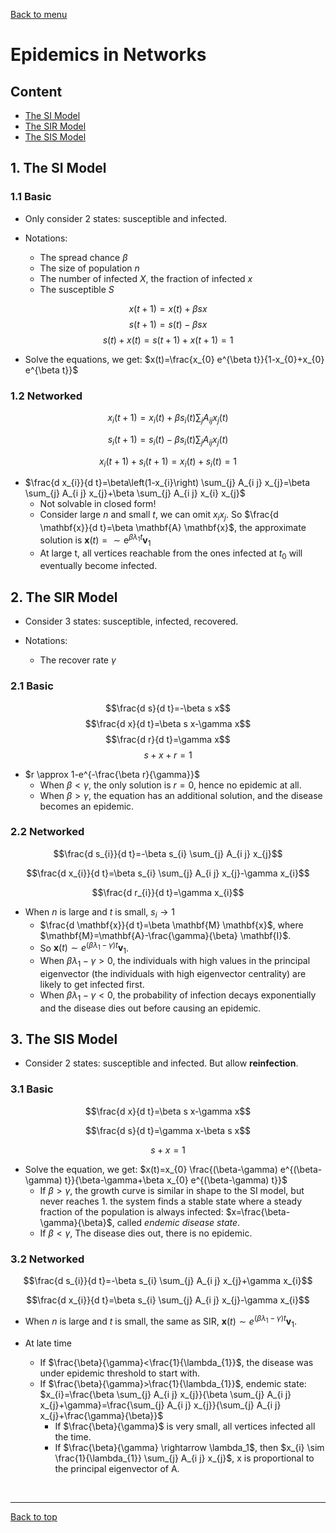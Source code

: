[Back to menu](/README.md)

<h1 id = "14">Epidemics in Networks</h1>

## Content
- [The SI Model](#1)
- [The SIR Model](#2)
- [The SIS Model](#3)

<h2 id = "1">1. The SI Model</h2>

### 1.1 Basic

- Only consider 2 states: susceptible and infected. 

- Notations: 
    - The spread chance $\beta$
    - The size of population $n$
    - The number of infected $X$, the fraction of infected $x$
    - The susceptible $S$

$$x(t+1)=x(t)+\beta s x$$
$$s(t+1)=s(t)-\beta s x$$
$$s(t)+x(t)=s(t+1)+x(t+1)=1$$

- Solve the equations, we get: $x(t)=\frac{x_{0} e^{\beta t}}{1-x_{0}+x_{0} e^{\beta t}}$

### 1.2 Networked

$$x_{i}(t+1)=x_{i}(t)+\beta s_{i}(t) \sum_{j} A_{i j} x_{j}(t)$$

$$s_{i}(t+1)=s_{i}(t)-\beta s_{i}(t) \sum_{j} A_{i j} x_{j}(t)$$

$$x_{i}(t+1)+s_{i}(t+1)=x_{i}(t)+s_{i}(t)=1$$

- $\frac{d x_{i}}{d t}=\beta\left(1-x_{i}\right) \sum_{j} A_{i j} x_{j}=\beta \sum_{j} A_{i j} x_{j}+\beta \sum_{j} A_{i j} x_{i} x_{j}$
    - Not solvable in closed form!
    - Consider large $n$ and small $t$, we can omit $x_ix_j$. So $\frac{d \mathbf{x}}{d t}=\beta \mathbf{A} \mathbf{x}$, the approximate solution is $\mathbf{x}(t)=\sim \mathrm{e}^{\beta \lambda_{1} t} \mathbf{v}_{1}$
    - At large t, all vertices reachable from the ones infected at $t_0$ will eventually become infected. 

<h2 id = "2">2. The SIR Model</h2>

- Consider 3 states: susceptible, infected, recovered. 

- Notations:
    - The recover rate $\gamma$

### 2.1 Basic

$$\frac{d s}{d t}=-\beta s x$$
$$\frac{d x}{d t}=\beta s x-\gamma x$$
$$\frac{d r}{d t}=\gamma x$$
$$s+x+r=1$$

- $r \approx 1-e^{-\frac{\beta r}{\gamma}}$
    - When $\beta < \gamma$, the only solution is $r = 0$, hence no epidemic at all. 
    - When $\beta > \gamma$, the equation has an additional solution, and the disease becomes an epidemic. 

### 2.2 Networked

$$\frac{d s_{i}}{d t}=-\beta s_{i} \sum_{j} A_{i j} x_{j}$$

$$\frac{d x_{i}}{d t}=\beta s_{i} \sum_{j} A_{i j} x_{j}-\gamma x_{i}$$

$$\frac{d r_{i}}{d t}=\gamma x_{i}$$

- When $n$ is large and $t$ is small, $s_{i} \rightarrow 1$
    - $\frac{d \mathbf{x}}{d t}=\beta \mathbf{M} \mathbf{x}$, where $\mathbf{M}=\mathbf{A}-\frac{\gamma}{\beta} \mathbf{I}$. 
    - So $\mathbf{x}(t) \sim e^{\left(\beta \lambda_{1}-\gamma\right) t} \mathbf{v}_{1}$. 
    - When $\beta \lambda_{1}-\gamma>0$, the individuals with high values in the principal eigenvector (the individuals with high eigenvector centrality) are likely to get infected first.
    - When $\beta \lambda_{1}-\gamma<0$, the probability of infection decays exponentially and the disease dies out before causing an epidemic.

<h2 id = "3">3. The SIS Model</h2>

- Consider 2 states: susceptible and infected. But allow **reinfection**. 

### 3.1 Basic

$$\frac{d x}{d t}=\beta s x-\gamma x$$

$$\frac{d s}{d t}=\gamma x-\beta s x$$

$$s+x=1$$

- Solve the equation, we get: $x(t)=x_{0} \frac{(\beta-\gamma) e^{(\beta-\gamma) t}}{\beta-\gamma+\beta x_{0} e^{(\beta-\gamma) t}}$
    - If $\beta>\gamma$, the growth curve is similar in shape to the SI model, but never reaches 1. the system finds a stable state where a steady fraction of the population is always infected: $x=\frac{\beta-\gamma}{\beta}$, called *endemic disease state*. 
    - If $\beta < \gamma$, The disease dies out, there is no epidemic. 

### 3.2 Networked

$$\frac{d s_{i}}{d t}=-\beta s_{i} \sum_{j} A_{i j} x_{j}+\gamma x_{i}$$

$$\frac{d x_{i}}{d t}=\beta s_{i} \sum_{j} A_{i j} x_{j}-\gamma x_{i}$$

- When $n$ is large and $t$ is small, the same as SIR, $\mathbf{x}(t) \sim e^{\left(\beta \lambda_{1}-\gamma\right) t} \mathbf{v}_{1}$. 

- At late time
    - If $\frac{\beta}{\gamma}<\frac{1}{\lambda_{1}}$, the disease was under epidemic threshold to start with. 
    - If $\frac{\beta}{\gamma}>\frac{1}{\lambda_{1}}$, endemic state: $x_{i}=\frac{\beta \sum_{j} A_{i j} x_{j}}{\beta \sum_{j} A_{i j} x_{j}+\gamma}=\frac{\sum_{j} A_{i j} x_{j}}{\sum_{j} A_{i j} x_{j}+\frac{\gamma}{\beta}}$
        - If $\frac{\beta}{\gamma}$ is very small, all vertices infected all the time. 
        - If $\frac{\beta}{\gamma} \rightarrow \lambda_1$, then $x_{i} \sim \frac{1}{\lambda_{1}} \sum_{j} A_{i j} x_{j}$, x is proportional to the principal eigenvector of A. 

&nbsp;

---

[Back to top](#14)